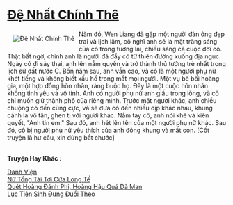 <a href="https://truyentiki.com/de-nhat-chinh-the.30803/" title="Đệ Nhất Chính Thê"><h1>Đệ Nhất Chính Thê</h1></a><div style="display:table"><img align="right" style="float: left; padding: 10px;" src="https://truyentiki.com/a/img/str/src/30803.jpg" alt="Đệ Nhất Chính Thê">Năm đó, Wen Liang đã gặp một người đàn ông đẹp trai và lịch lãm, cô nghĩ anh sẽ là mặt trăng sáng của cô trong tương lai, chiếu sáng cả cuộc đời cô. Thật bất ngờ, chính anh là người đã đẩy cô từ thiên đường xuống địa ngục. Ngày cô đi sảy thai, anh lên nắm quyền và trở thành thủ tướng trẻ nhất trong lịch sử đất nước C. Bốn năm sau, anh vẫn cao, và cô là một người phụ nữ khét tiếng và không biết xấu hổ trong mắt mọi người. Một vụ bê bối hoàng gia, một hợp đồng hôn nhân, ràng buộc họ. Đây là một cuộc hôn nhân không tình yêu và vô tính. Anh có người phụ nữ anh giấu trong lòng, và cô chỉ muốn giữ thành phố của riêng mình. Trước mặt người khác, anh chiều chuộng cô đến cùng cực, và sẽ đưa cô đến nhiều dịp khác nhau, khung cảnh là vô tận, ghen tị với người khác. Nắm tay cô, anh nói khẽ và kiên quyết, "Anh tin em." Sau đó, anh hét lên tên của một người phụ nữ khác. Sau đó, cô bị người phụ nữ yêu thích của anh đóng khung và mất con. [Cốt truyện là hư cấu, xin đừng bắt chước]</div><p><br><b>Truyện Hay Khác :</b></p><a href="https://truyentiki.com/danh-vien.30802/" alt="Danh Viện">Danh Viện</a><br/><a href="https://truyentiki.wordpress.com/2020/06/08/nu-tong-tai-toi-cua-long-te/" alt="Nữ Tổng Tài Tới Cửa Long Tế">Nữ Tổng Tài Tới Cửa Long Tế</a><br/><a href="https://github.com/nownovels/truyenhay/tree/master/truyenhay/30369/README.md" alt="Quét Hoàng Đánh Phi, Hoàng Hậu Quá Dã Man">Quét Hoàng Đánh Phi, Hoàng Hậu Quá Dã Man</a><br/><a href="https://github.com/nownovels/truyenhay/tree/master/truyenhay/30606/README.md" alt="Lục Tiên Sinh Đừng Đuổi Theo">Lục Tiên Sinh Đừng Đuổi Theo</a><br/>